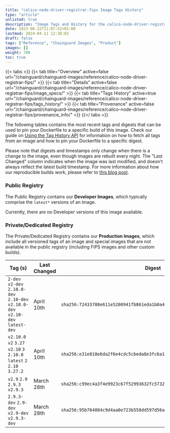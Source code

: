 ```yaml
---
title: "calico-node-driver-registrar-fips Image Tags History"
type: "article"
unlisted: true
description: "Image Tags and History for the calico-node-driver-registrar-fips Chainguard Image"
date: 2023-06-22T11:07:52+02:00
lastmod: 2024-04-11 12:38:02
draft: false
tags: ["Reference", "Chainguard Images", "Product"]
images: []
weight: 700
toc: true
---
```


{{< tabs >}}
{{< tab title="Overview" active=false url="/chainguard/chainguard-images/reference/calico-node-driver-registrar-fips/" >}}
{{< tab title="Details" active=false url="/chainguard/chainguard-images/reference/calico-node-driver-registrar-fips/image_specs/" >}}
{{< tab title="Tags History" active=true url="/chainguard/chainguard-images/reference/calico-node-driver-registrar-fips/tags_history/" >}}
{{< tab title="Provenance" active=false url="/chainguard/chainguard-images/reference/calico-node-driver-registrar-fips/provenance_info/" >}}
{{</ tabs >}}

The following tables contains the most recent tags and digests that can be used to pin your Dockerfile to a specific build of this image. Check our guide on [Using the Tag History API](/chainguard/chainguard-images/using-the-tag-history-api/) for information on how to fetch all tags from an image and how to pin your Dockerfile to a specific digest.

Please note that digests and timestamps only change when there is a change to the image, even though images are rebuilt every night. The "Last Changed" column indicates when the image was last modified, and doesn't always reflect the latest build timestamp. For more information about how our reproducible builds work, please refer to [this blog post](https://www.chainguard.dev/unchained/reproducing-chainguards-reproducible-image-builds).

### Public Registry
The Public Registry contains our **Developer Images**, which typically comprise the `latest*` versions of an image.

Currently, there are no Developer versions of this image available.

### Private/Dedicated Registry
The Private/Dedicated Registry contains our **Production Images**, which include all versioned tags of an image and special images that are not available in the public registry (including FIPS images and other custom builds).

| Tag (s)                                                                          | Last Changed | Digest                                                                    |
|----------------------------------------------------------------------------------|--------------|---------------------------------------------------------------------------|
|  `2-dev` `v2-dev` `2.10.0-dev` `2.10-dev` `v2.10.0-dev` `v2.10-dev` `latest-dev` | April 10th   | `sha256:72433788e611e5200941fb861eda1b0a429200d2a6847259e22ac2ba74974883` |
|  `v2.10.0` `v2` `3.27` `v2.10` `3` `2.10.0` `latest` `2` `2.10` `3.27.2`         | April 10th   | `sha256:e31e818e6da2f6e4cdc5cbeda8e3fc6a13ad039ada879baff6cb73ebb811acc4` |
|  `v2.9` `2.9` `2.9.3` `v2.9.3`                                                   | March 28th   | `sha256:c99ec4a3f4e9923c67f52993632fc573203d99d40d78c7381eee3a428b0dc24b` |
|  `2.9.3-dev` `2.9-dev` `v2.9-dev` `v2.9.3-dev`                                   | March 28th   | `sha256:95b764084c9d4aa0e723b558dd597d56a56d116466f7ddc3250c2ffaf34f9da4` |

